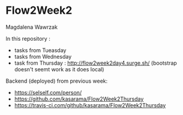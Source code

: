 # Flow2Week2

Magdalena Wawrzak

In this repository : 
  - tasks from Tueasday
  - tasks from Wednesday
  - task from Thursday : http://flow2week2day4.surge.sh/ (bootstrap doesn't seemt work as it does local)
  
Backend (deployed) from previous week: 
  -  https://selself.com/person/
  -  https://github.com/kasarama/Flow2Week2Thursday
  -  https://travis-ci.com/github/kasarama/Flow2Week2Thursday
